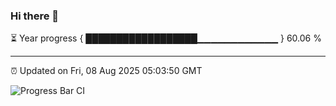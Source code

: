 ### Hi there 👋

⏳ Year progress { ██████████████████▁▁▁▁▁▁▁▁▁▁▁▁ } 60.06 %

---

⏰ Updated on Fri, 08 Aug 2025 05:03:50 GMT

![Progress Bar CI](https://github.com/IshwaranRudhara/GIT-ACTION/workflows/Progress%20Bar%20CI/badge.svg)
